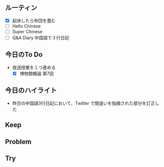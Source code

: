 ## ルーティン
- [x] 起床したら布団を畳む
- [ ] Hello Chinese
- [ ] Super Chinese
- [ ] Q&A Diary 中国語で３行日記
## 今日のTo Do
- 放送授業を１つ進める
	- [x] 博物館概論 第7回
## 今日のハイライト
- 昨日の中国語3行日記において、Twitter で間違いを指摘された部分を訂正した
## Keep
## Problem
## Try
